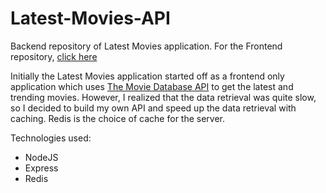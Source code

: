 # Latest-Movies-API
Backend repository of Latest Movies application. For the Frontend repository, [click here](https://github.com/zatkiller/Latest-Movies)

Initially the Latest Movies application started off as a frontend only application which uses [The Movie Database API](https://www.themoviedb.org/) to get the latest and trending movies. However, I realized that the data retrieval was quite slow, so I decided to build my own API and speed up the data retrieval with caching. Redis is the choice of cache for the server.

Technologies used:
- NodeJS
- Express
- Redis


